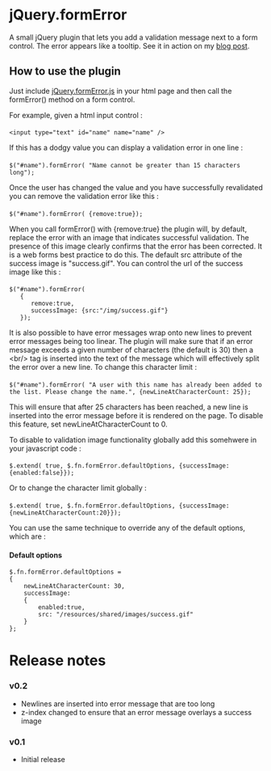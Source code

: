 # jQuery.formError

A small jQuery plugin that lets you add a validation message next to a form control. The error appears like a tooltip. See it in action on my [blog post](http://www.garethelms.org/2012/01/jquery-form-error-plugin/).

## How to use the plugin

Just include [jQuery.formError.js](https://github.com/GarethElms/jQuery.formError/blob/master/jquery.formError.js) in your html page and then call the formError() method on a form control.

For example, given a html input control :

####
	<input type="text" id="name" name="name" />

If this has a dodgy value you can display a validation error in one line :

####
	$("#name").formError( "Name cannot be greater than 15 characters long");

Once the user has changed the value and you have successfully revalidated you can remove the validation error like this :

####
	$("#name").formError( {remove:true});

When you call formError() with {remove:true} the plugin will, by default, replace the error with an image that indicates successful validation. The presence of this image clearly confirms that the error has been corrected. It is a web forms best practice to do this. The default src attribute of the success image is "success.gif". You can control the url of the success image like this :

####
	$("#name").formError(
	   {
	      remove:true,
	      successImage: {src:"/img/success.gif"}
	   });

It is also possible to have error messages wrap onto new lines to prevent error messages being too linear. The plugin will make sure that if an error message exceeds a given number of characters (the default is 30) then a &lt;br/&gt; tag is inserted into the text of the message which will effectively split the error over a new line. To change this character limit :

####
	$("#name").formError( "A user with this name has already been added to the list. Please change the name.", {newLineAtCharacterCount: 25});

This will ensure that after 25 characters has been reached, a new line is inserted into the error message before it is rendered on the page. To disable this feature, set newLineAtCharacterCount to 0.

To disable to validation image functionality globally add this somehwere in your javascript code :

####
	$.extend( true, $.fn.formError.defaultOptions, {successImage:{enabled:false}});

Or to change the character limit globally :

####
	$.extend( true, $.fn.formError.defaultOptions, {successImage:{newLineAtCharacterCount:20}});

You can use the same technique to override any of the default options, which are :

#### Default options
	$.fn.formError.defaultOptions =
	{
		newLineAtCharacterCount: 30,
		successImage:
		{
			enabled:true,
			src: "/resources/shared/images/success.gif"
		}
	};

# Release notes

### v0.2
* Newlines are inserted into error message that are too long
* z-index changed to ensure that an error message overlays a success image

### v0.1
* Initial release